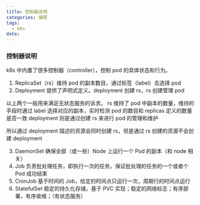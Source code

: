 ```yaml
---
title: 控制器说明
categories: 编程
tags:
  - k8s
date: 
---
```


### 控制器说明

k8s 中内置了很多控制器（controller），控制 pod 的具体状态和行为。

1. ReplicaSet（rs）维持 pod 的副本数目，通过标签（label）去选择 pod
2. Deployment 提供了声明式定义。deployment 创建 rs，rs 创建管理 pod

以上两个一般用来满足无状态服务的诉求。
rs 维持了 pod 中副本的数量，维持的手段时通过 label 选择对应的副本，实时检测 pod 的数目和 replicas 定义的数量是否一致
deployment 则是通过创建 rs 来进行 pod 的管理和维护

所以通过 deployment 描述的资源会同时创建 rs，但是通过 rs 创建的资源不会创建 deployment

3. DaemonSet 确保全部（或一些）Node 上运行一个 Pod 的副本（和 node 相关）
4. Job 负责批处理任务，即执行一次的任务，保证批处理的任务的一个或者个 Pod 成功结束
5. CronJob 基于时间的 Job，给定的时间点只运行一次，周期行的时间点运行
6. StatefulSet 稳定的持久化存储，基于 PVC 实现；稳定的网络标志；有序部署，有序收缩；（有状态服务）
